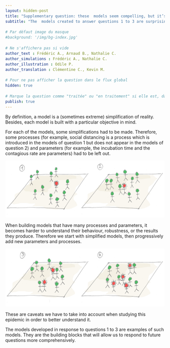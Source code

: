 ```yaml
---
layout: hidden-post
title: "Supplementary question: these  models seem compelling, but it’s more complicated in real life, isn’t it?"
subtitle: "The  models created to answer questions 1 to 3 are surprisingly simple. What can they really teach us about the COVID-19 epidemic?"

# Par défaut image du masque 
#background: '/img/bg-index.jpg'

# Ne s'affichera pas si vide
author_text : Frédéric A., Arnaud B., Nathalie C.
author_simulations : Frédéric A., Nathalie C.
author_illustration : Odile P.
author_translation : Clémentine C., Kevin M.

# Pour ne pas afficher la question dans le flux global
hidden: true

# Marque la question comme "traitée" ou "en traitement" si elle est, dans cette ordre, publiée ou non
publish: true
---
```


By definition, a model is a (sometimes extreme) simplification of reality. Besides, each model is built with a particular objective in mind.

For each of the models, some simplifications had to be made. Therefore, some processes (for example, social distancing is a process which is introduced in the models of question 1 but does not appear in the models of question 2) and parameters (for example, the incubation time and the contagious rate are parameters) had to be left out.

<img src="/img/posts/Q1_4.jpg" class="full-size">

When building models that have many processes and parameters, it becomes harder to understand their behaviour, robustness, or the results they produce. Therefore we start with simplified models, then progressively add new parameters and  processes.


<img src="/img/posts/Q1_5.jpg" class="full-size">

These are caveats we have to take into account when studying this epidemic in order to better understand it.

The models developed in response to questions 1 to 3 are examples of such models. They are the building blocks that will allow us  to respond to future questions more comprehensively.
